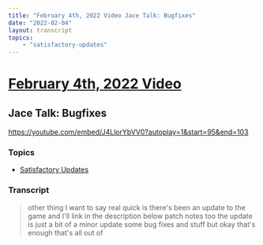 ```yaml
---
title: "February 4th, 2022 Video Jace Talk: Bugfixes"
date: "2022-02-04"
layout: transcript
topics:
    - "satisfactory-updates"
---
```

# [February 4th, 2022 Video](../2022-02-04.md)
## Jace Talk: Bugfixes
https://youtube.com/embed/J4LlorYbVV0?autoplay=1&start=95&end=103

### Topics
* [Satisfactory Updates](../topics/satisfactory-updates.md)

### Transcript

> other thing I want to say real quick is there's been an update to the game and I'll link in the description below patch notes too the update is just a bit of a minor update some bug fixes and stuff but okay that's enough that's all out of
